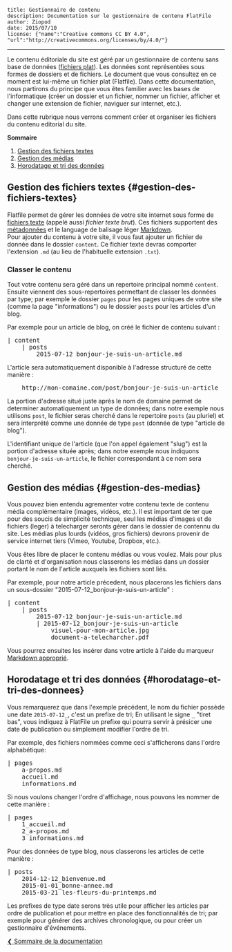 	title: Gestionnaire de contenu
	description: Documentation sur le gestionnaire de contenu FlatFile
	author: Ziopod
	date: 2015/07/10
	license: {"name":"Creative commons CC BY 4.0", "url":"http://creativecommons.org/licenses/by/4.0/"}

---

Le contenu éditoriale du site est géré par un gestionnaire de contenu sans base de données ([fichiers plat](https://fr.wikipedia.org/wiki/Base_de_donn%C3%A9es_orient%C3%A9e_texte)). Les données sont représentées sous formes de dossiers et de fichiers. Le document que vous consultez en ce moment est lui-même un fichier plat (Flatfile). Dans cette documentation, nous partirons du principe que vous êtes familier avec les bases de l'informatique (créer un dossier et un fichier, nommer un fichier, afficher et changer une extension de fichier, naviguer sur internet, etc.).

Dans cette rubrique nous verrons comment créer et organiser les fichiers du contenu editorial du site.

<!--more-->

**Sommaire**

 1. [Gestion des fichiers textes](#gestion-des-fichiers-textes)
 2. [Gestion des médias](#gestion-des-medias)
 3. [Horodatage et tri des données](#horodatage-et-tri-des-donnees)


## Gestion des fichiers textes {#gestion-des-fichiers-textes}

Flatfile permet de gérer les données de votre site internet sous forme de [fichiers texte](http://fr.wikipedia.org/wiki/Fichier_texte) (appelé aussi *fichier texte brut*). Ces fichiers supportent des [métadonnées](docs/metadonnees) et le language de balisage léger [Markdown](docs/markdown).   
Pour ajouter du contenu à votre site, il vous faut ajouter un fichier de donnée dans le dossier `content`. Ce fichier texte devras comporter l'extension `.md` (au lieu de l'habituelle extension `.txt`).

### Classer le contenu
Tout votre contenu sera géré dans un repertoire principal nommé `content`. Ensuite viennent des sous-repertoires permettant de classer les données par type; par exemple le dossier `pages` pour les pages uniques de votre site (comme la page "informations") ou le dossier `posts` pour les articles d'un blog.

Par exemple pour un article de blog, on créé le fichier de contenu suivant : 

<pre>
| content
	| posts
		2015-07-12_bonjour-je-suis-un-article.md</pre>

L'article sera automatiquement disponible à l'adresse structuré de cette manière : 

<pre>
	http://mon-comaine.com/post/bonjour-je-suis-un-article</pre>

La portion d'adresse situé juste après le nom de domaine permet de determiner automatiquement un type de données; dans notre exemple nous utilisons `post`, le fichier seras cherché dans le repertoire `posts` (au pluriel) et sera interprété comme une donnée de type `post` (donnée de type "article de blog").

L'identifiant unique de l'article (que l'on appel également "slug") est la portion d'adresse située après; dans notre exemple nous indiquons `bonjour-je-suis-un-article`, le fichier correspondant à ce nom sera cherché.

## Gestion des médias {#gestion-des-medias}

Vous pouvez bien entendu agrementer votre contenu texte de contenu média complémentaire (images, vidéos, etc.). Il est important de ter que pour des soucis de simplicité technique, seul les médias d'images et de fichiers (leger) à telecharger seronts gérer dans le dossier de contennu du site. Les médias plus lourds (vidéos, gros fichiers) devrons provenir de service internet tiers (Vimeo, Youtube, Dropbox, etc.).

Vous êtes libre de placer le contenu médias ou vous voulez. Mais pour plus de clarté et d'organisation nous classerons les médias dans un dossier portant le nom de l'article auxquels les fichiers sont liés.

Par exemple, pour notre article précedent, nous placerons les fichiers dans un sous-dossier "2015-07-12_bonjour-je-suis-un-article" :

<pre>
| content
	| posts
		2015-07-12_bonjour-je-suis-un-article.md
        | 2015-07-12_bonjour-je-suis-un-article
            visuel-pour-mon-article.jpg
            document-a-telecharcher.pdf</pre>

Vous pourrez ensuites les insérer dans votre article à l'aide du marqueur [Markdown approprié](docs/markdown#medias).

## Horodatage et tri des données {#horodatage-et-tri-des-donnees}

Vous remarquerez que dans l'exemple précédent, le nom du fichier possède une date `2015-07-12_`, c'est un prefixe de tri; En utilisant le signe `_` "tiret bas", vous indiquez à FlatFile un prefixe qui pourra servir à présicer une date de publication ou simplement modifier l'ordre de tri.

Par exemple, des fichiers nommées comme ceci s'afficherons dans l'ordre alphabétique: 

<pre>
| pages
	a-propos.md
	accueil.md
	informations.md</pre>

Si nous voulons changer l'ordre d'affichage, nous pouvons les nommer de cette manière : 

<pre>
| pages
	1_accueil.md
	2_a-propos.md
	3_informations.md</pre>

Pour des données de type blog, nous classerons les articles de cette manière : 

<pre>
| posts
	2014-12-12_bienvenue.md
	2015-01-01_bonne-annee.md
	2015-03-21_les-fleurs-du-printemps.md</pre>

Les prefixes de type date serons très utile pour afficher les articles par ordre de publication et pour mettre en place des fonctionnalités de tri; par exemple pour générer des archives chronologique, ou pour créer un gestionnaire d'événements. 





[&#10094; Sommaire de la documentation]({{base_url}}docs/index)
